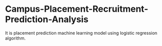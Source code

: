 # Campus-Placement-Recruitment-Prediction-Analysis
It is placement prediction machine learning model using logistic regression algorithm.
